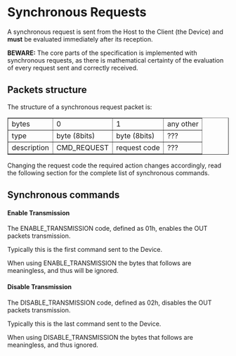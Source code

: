# Synchronous Requests

A synchronous request is sent from the Host to the Client (the Device) and **must** be evaluated immediately after its reception.

__BEWARE:__ The core parts of the specification is implemented with synchronous requests, as there is mathematical certainty of the evaluation of every request sent and correctly received.

## Packets structure

The structure of a synchronous request packet is:

<table border="1">
  <tr>
    <td>bytes</td>
    <td>0</td>
    <td>1</td>
    <td>any other</td>
  </tr>
  <tr>
    <td>type</td>
    <td>byte (8bits)</td>
    <td>byte (8bits)</td>
    <td> ??? </td>
  </tr>
  <tr>
    <td>description</td>
    <td>CMD_REQUEST</td>
    <td>request code</td>
    <td> ??? </td>
  </tr>
</table>

Changing the request code the required action changes accordingly, read the following section for the complete list of synchronous commands.

## Synchronous commands

#### Enable Transmission

The ENABLE_TRANSMISSION code, defined as 01h, enables the OUT packets transmission.

Typically this is the first command sent to the Device.

When using ENABLE_TRANSMISSION the bytes that follows are meaningless, and thus will be ignored.

#### Disable Transmission

The DISABLE_TRANSMISSION code, defined as 02h, disables the OUT packets transmission.

Typically this is the last command sent to the Device.

When using DISABLE_TRANSMISSION the bytes that follows are meaningless, and thus ignored.

